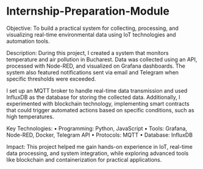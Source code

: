 # Internship-Preparation-Module

Objective:
To build a practical system for collecting, processing, and visualizing real-time environmental data using IoT technologies and automation tools.

Description:
During this project, I created a system that monitors temperature and air pollution in Bucharest. Data was collected using an API, processed with Node-RED, and visualized on Grafana dashboards. The system also featured notifications sent via email and Telegram when specific thresholds were exceeded.

I set up an MQTT broker to handle real-time data transmission and used InfluxDB as the database for storing the collected data. Additionally, I experimented with blockchain technology, implementing smart contracts that could trigger automated actions based on specific conditions, such as high temperatures.

Key Technologies:
	•	Programming: Python, JavaScript
	•	Tools: Grafana, Node-RED, Docker, Telegram API
	•	Protocols: MQTT
	•	Database: InfluxDB

Impact:
This project helped me gain hands-on experience in IoT, real-time data processing, and system integration, while exploring advanced tools like blockchain and containerization for practical applications.
